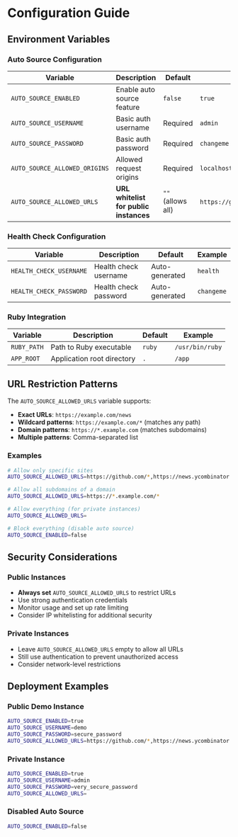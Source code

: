 # Configuration Guide

## Environment Variables

### Auto Source Configuration

| Variable                      | Description                            | Default           | Example                                               |
| ----------------------------- | -------------------------------------- | ----------------- | ----------------------------------------------------- |
| `AUTO_SOURCE_ENABLED`         | Enable auto source feature             | `false`           | `true`                                                |
| `AUTO_SOURCE_USERNAME`        | Basic auth username                    | Required          | `admin`                                               |
| `AUTO_SOURCE_PASSWORD`        | Basic auth password                    | Required          | `changeme`                                            |
| `AUTO_SOURCE_ALLOWED_ORIGINS` | Allowed request origins                | Required          | `localhost:3000,example.com`                          |
| `AUTO_SOURCE_ALLOWED_URLS`    | **URL whitelist for public instances** | `""` (allows all) | `https://github.com/*,https://news.ycombinator.com/*` |

### Health Check Configuration

| Variable                | Description           | Default        | Example    |
| ----------------------- | --------------------- | -------------- | ---------- |
| `HEALTH_CHECK_USERNAME` | Health check username | Auto-generated | `health`   |
| `HEALTH_CHECK_PASSWORD` | Health check password | Auto-generated | `changeme` |

### Ruby Integration

| Variable    | Description                | Default | Example         |
| ----------- | -------------------------- | ------- | --------------- |
| `RUBY_PATH` | Path to Ruby executable    | `ruby`  | `/usr/bin/ruby` |
| `APP_ROOT`  | Application root directory | `.`     | `/app`          |

## URL Restriction Patterns

The `AUTO_SOURCE_ALLOWED_URLS` variable supports:

- **Exact URLs**: `https://example.com/news`
- **Wildcard patterns**: `https://example.com/*` (matches any path)
- **Domain patterns**: `https://*.example.com` (matches subdomains)
- **Multiple patterns**: Comma-separated list

### Examples

```bash
# Allow only specific sites
AUTO_SOURCE_ALLOWED_URLS=https://github.com/*,https://news.ycombinator.com/*,https://example.com/news

# Allow all subdomains of a domain
AUTO_SOURCE_ALLOWED_URLS=https://*.example.com/*

# Allow everything (for private instances)
AUTO_SOURCE_ALLOWED_URLS=

# Block everything (disable auto source)
AUTO_SOURCE_ENABLED=false
```

## Security Considerations

### Public Instances
- **Always set** `AUTO_SOURCE_ALLOWED_URLS` to restrict URLs
- Use strong authentication credentials
- Monitor usage and set up rate limiting
- Consider IP whitelisting for additional security

### Private Instances
- Leave `AUTO_SOURCE_ALLOWED_URLS` empty to allow all URLs
- Still use authentication to prevent unauthorized access
- Consider network-level restrictions

## Deployment Examples

### Public Demo Instance
```bash
AUTO_SOURCE_ENABLED=true
AUTO_SOURCE_USERNAME=demo
AUTO_SOURCE_PASSWORD=secure_password
AUTO_SOURCE_ALLOWED_URLS=https://github.com/*,https://news.ycombinator.com/*,https://example.com/*
```

### Private Instance
```bash
AUTO_SOURCE_ENABLED=true
AUTO_SOURCE_USERNAME=admin
AUTO_SOURCE_PASSWORD=very_secure_password
AUTO_SOURCE_ALLOWED_URLS=
```

### Disabled Auto Source
```bash
AUTO_SOURCE_ENABLED=false
```
